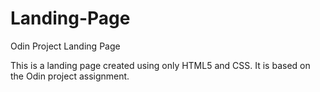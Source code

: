 # Landing-Page
Odin Project Landing Page

This is a landing page created using only HTML5 and CSS. It is based on the Odin project assignment.
